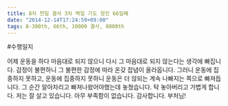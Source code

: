 ```yaml
---
title: 8차 천일 결사 3차 백일 기도 정진 66일째
date: "2014-12-14T17:24:59+09:00"
tags: 8-300th, 66th, 10000 결사, 8000th
---
```


#수행일지

어제 운동을 하다 마음대로 되지 않으니 다시 그 마음대로 되지 않는다는 생각에 빠집니다. 감정이 불편하니 그 불편한 감정에 따라 온갖 잡념이 올라옵니다. 그러니 운동에 집중하지 못하고, 운동에 집중하지 못하니 운동은 더 않되는 계속 나빠지는 쪽으로 빠져듭니다. 그 순간 알아차리고 빠져나왔어야했는데 놓쳤습니다. 탁 놓아버리고 가볍게 합니다. 저는 잘 살고 있습니다. 아무 부족함이 없습니다. 감사합니다. 부처님!
